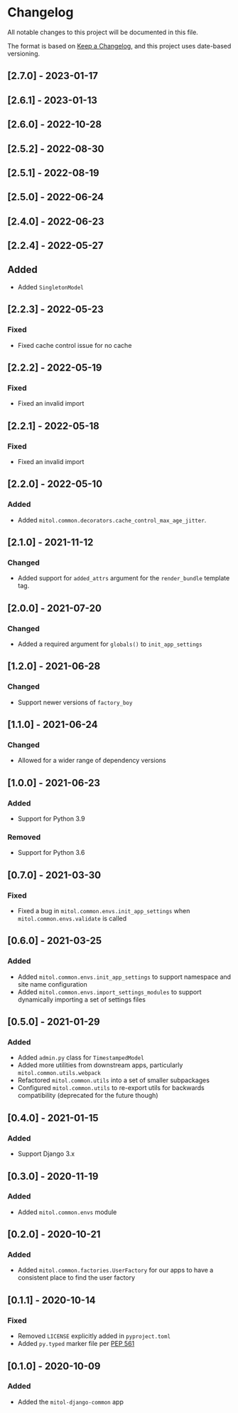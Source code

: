 # Changelog
All notable changes to this project will be documented in this file.

The format is based on [Keep a Changelog](https://keepachangelog.com/en/1.0.0/),
and this project uses date-based versioning.

<!-- scriv-insert-here -->

## [2.7.0] - 2023-01-17

## [2.6.1] - 2023-01-13

## [2.6.0] - 2022-10-28

## [2.5.2] - 2022-08-30

## [2.5.1] - 2022-08-19

## [2.5.0] - 2022-06-24

## [2.4.0] - 2022-06-23

## [2.2.4] - 2022-05-27

## Added

- Added `SingletonModel`

## [2.2.3] - 2022-05-23

### Fixed

- Fixed cache control issue for no cache

## [2.2.2] - 2022-05-19

### Fixed

- Fixed an invalid import


## [2.2.1] - 2022-05-18

### Fixed

- Fixed an invalid import

## [2.2.0] - 2022-05-10

### Added

- Added `mitol.common.decorators.cache_control_max_age_jitter`.

## [2.1.0] - 2021-11-12

### Changed

- Added support for `added_attrs` argument for the `render_bundle` template tag.

## [2.0.0] - 2021-07-20

### Changed

- Added a required argument for `globals()` to `init_app_settings`

## [1.2.0] - 2021-06-28

### Changed

- Support newer versions of `factory_boy`

## [1.1.0] - 2021-06-24

### Changed

- Allowed for a wider range of dependency versions

## [1.0.0] - 2021-06-23

### Added
- Support for Python 3.9

### Removed
- Support for Python 3.6

## [0.7.0] - 2021-03-30

### Fixed
- Fixed a bug in `mitol.common.envs.init_app_settings` when `mitol.common.envs.validate` is called

## [0.6.0] - 2021-03-25

### Added
- Added `mitol.common.envs.init_app_settings` to support namespace and site name configuration
- Added `mitol.common.envs.import_settings_modules` to support dynamically importing a set of settings files

## [0.5.0] - 2021-01-29

### Added
- Added `admin.py` class for `TimestampedModel`
- Added more utilities from downstream apps, particularly `mitol.common.utils.webpack`
- Refactored `mitol.common.utils` into a set of smaller subpackages
- Configured `mitol.common.utils` to re-export utils for backwards compatibility (deprecated for the future though)

## [0.4.0] - 2021-01-15

### Added
- Support Django 3.x

## [0.3.0] - 2020-11-19

### Added
- Added `mitol.common.envs` module

## [0.2.0] - 2020-10-21
### Added
- Added `mitol.common.factories.UserFactory` for our apps to have a consistent place to find the user factory

## [0.1.1] - 2020-10-14

### Fixed
- Removed `LICENSE` explicitly added in `pyproject.toml`
- Added `py.typed` marker file per [PEP 561](https://www.python.org/dev/peps/pep-0561/#packaging-type-information)

## [0.1.0] - 2020-10-09

### Added
- Added the `mitol-django-common` app
